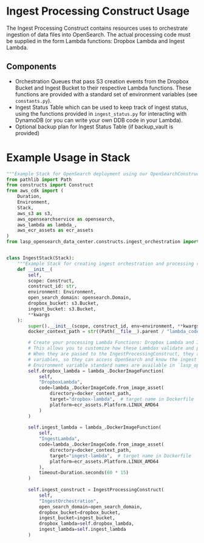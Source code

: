 # Ingest Processing Construct Usage

The Ingest Processing Construct contains resources uses to orchestrate ingestion of data files into OpenSearch. 
The actual processing code must be supplied in the form Lambda functions: Dropbox Lambda and Ingest Lambda.

## Components

- Orchestration Queues that pass S3 creation events from the Dropbox Bucket and Ingest Bucket to their respective
  Lambda functions. These functions are provided with a standard set of environment variables (see `constants.py`).
- Ingest Status Table which can be used to keep track of ingest status, using the functions provided in 
  `ingest_status.py` for interacting with DynamoDB (or you can write your own DDB code in your Lambda).
- Optional backup plan for Ingest Status Table (if backup_vault is provided)

# Example Usage in Stack

```python
"""Example Stack for OpenSearch deployment using our OpenSearchConstruct"""
from pathlib import Path
from constructs import Construct
from aws_cdk import (
    Duration,
    Environment,
    Stack,
    aws_s3 as s3,
    aws_opensearchservice as opensearch,
    aws_lambda as lambda_,
    aws_ecr_assets as ecr_assets
)
from lasp_opensearch_data_center.constructs.ingest_orchestration import IngestProcessingConstruct


class IngestStack(Stack):
    """Example Stack for creating ingest orchestration and processing resources"""
    def __init__(
        self,
        scope: Construct,
        construct_id: str,
        environment: Environment,
        open_search_domain: opensearch.Domain,
        dropbox_bucket: s3.Bucket,
        ingest_bucket: s3.Bucket,
        **kwargs
    ):
        super().__init__(scope, construct_id, env=environment, **kwargs)
        docker_context_path = str((Path(__file__).parent / "lambda_code_directory_containing_a_Dockerfile").absolute())

        # Create your processing Lambda Functions: Dropbox Lambda and Ingest Lambda
        # This allows you to customize how these Lambdas validate and process your data. 
        # When they are passed to the IngestProcessingConstruct, they are provided a standard set of environment 
        # variables, so they can access OpenSearch and know the ingest and dropbox bucket names
        # Environment variable standard names are available in `lasp_opensearch_data_center.constants`
        self.dropbox_lambda = lambda_.DockerImageFunction(
            self,
            "DropboxLambda",
            code=lambda_.DockerImageCode.from_image_asset(
                directory=docker_context_path,
                target="dropbox-lambda",  # target name in Dockerfile
                platform=ecr_assets.Platform.LINUX_AMD64
            )
        )
        
        self.ingest_lambda = lambda_.DockerImageFunction(
            self,
            "IngestLambda",
            code=lambda_.DockerImageCode.from_image_asset(
                directory=docker_context_path,
                target="ingest-lambda",  # target name in Dockerfile
                platform=ecr_assets.Platform.LINUX_AMD64
            ),
            timeout=Duration.seconds(60 * 15)
        )
        
        self.ingest_construct = IngestProcessingConstruct(
            self,
            "IngestOrchestration",
            open_search_domain=open_search_domain,
            dropbox_bucket=dropbox_bucket,
            ingest_bucket=ingest_bucket,
            dropbox_lambda=self.dropbox_lambda,
            ingest_lambda=self.ingest_lambda
        )
```

